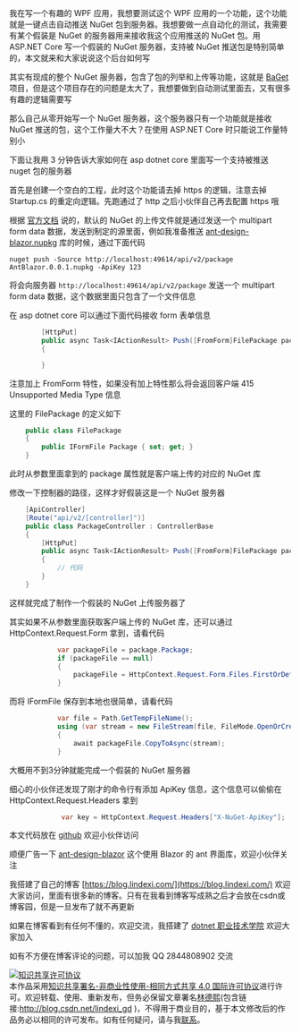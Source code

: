 
我在写一个有趣的 WPF 应用，我想要测试这个 WPF 应用的一个功能，这个功能就是一键点击自动推送 NuGet 包到服务器。我想要做一点自动化的测试，我需要有某个假装是 NuGet 的服务器用来接收我这个应用推送的 NuGet 包。用 ASP.NET Core 写一个假装的 NuGet 服务器，支持被 NuGet 推送包是特别简单的，本文就来和大家说说这个后台如何写

<!--more-->


<!-- CreateTime:4/5/2020 3:39:34 PM -->

<!-- 发布 -->

其实有现成的整个 NuGet 服务器，包含了包的列举和上传等功能，这就是 [BaGet](https://github.com/loic-sharma/BaGet ) 项目，但是这个项目存在的问题是太大了，我想要做到自动测试里面去，又有很多有趣的逻辑需要写

那么自己从零开始写一个 NuGet 服务器，这个服务器只有一个功能就是接收 NuGet 推送的包，这个工作量大不大？在使用 ASP.NET Core 时只能说工作量特别小

下面让我用 3 分钟告诉大家如何在 asp dotnet core 里面写一个支持被推送 nuget 包的服务器

首先是创建一个空白的工程，此时这个功能请去掉 https 的逻辑，注意去掉 Startup.cs 的重定向逻辑。先跑通过了 http 之后小伙伴自己再去配置 https 哦

根据 [官方文档](https://docs.microsoft.com/en-us/nuget/api/package-publish-resource ) 说的，默认的 NuGet 的上传文件就是通过发送一个 multipart form data 数据，发送到制定的源里面，例如我准备推送 [ant-design-blazor.nupkg](https://github.com/lindexi/ant-design-blazor ) 库的时候，通过下面代码

```
nuget push -Source http://localhost:49614/api/v2/package AntBlazor.0.0.1.nupkg -ApiKey 123
```

将会向服务器 `http://localhost:49614/api/v2/package` 发送一个 multipart form data 数据，这个数据里面只包含了一个文件信息

在 asp dotnet core 可以通过下面代码接收 form 表单信息

```csharp
        [HttpPut]
        public async Task<IActionResult> Push([FromForm]FilePackage package)
        {

        }
```

注意加上 FromForm 特性，如果没有加上特性那么将会返回客户端 415 Unsupported Media Type 信息

这里的 FilePackage 的定义如下

```csharp
    public class FilePackage
    {
        public IFormFile Package { set; get; }
    }
```

此时从参数里面拿到的 package 属性就是客户端上传的对应的 NuGet 库

修改一下控制器的路径，这样才好假装这是一个 NuGet 服务器

```csharp
    [ApiController]
    [Route("api/v2/[controller]")]
    public class PackageController : ControllerBase
    {
        [HttpPut]
        public async Task<IActionResult> Push([FromForm]FilePackage package)
        {
        	// 代码
        }
    }
```

这样就完成了制作一个假装的 NuGet 上传服务器了

其实如果不从参数里面获取客户端上传的 NuGet 库，还可以通过 HttpContext.Request.Form 拿到，请看代码

```csharp
            var packageFile = package.Package;
            if (packageFile == null)
            {
                packageFile = HttpContext.Request.Form.Files.FirstOrDefault();
            }
```

而将 IFormFile 保存到本地也很简单，请看代码

```csharp
            var file = Path.GetTempFileName();
            using (var stream = new FileStream(file, FileMode.OpenOrCreate))
            {
                await packageFile.CopyToAsync(stream);
            }
```

大概用不到3分钟就能完成一个假装的 NuGet 服务器

细心的小伙伴还发现了刚才的命令行有添加 ApiKey 信息，这个信息可以偷偷在 HttpContext.Request.Headers 拿到

```csharp
             var key = HttpContext.Request.Headers["X-NuGet-ApiKey"];
```

本文代码放在 [github](https://github.com/lindexi/lindexi_gd/tree/457ebad9ce3895bde7c76ae60bd8c4c4be6f93b4/AluwemjealayCheedeaweabewairhur) 欢迎小伙伴访问

顺便广告一下 [ant-design-blazor](https://github.com/ElderJames/ant-design-blazor ) 这个使用 Blazor 的 ant 界面库，欢迎小伙伴关注



我搭建了自己的博客 [https://blog.lindexi.com/](https://blog.lindexi.com/) 欢迎大家访问，里面有很多新的博客。只有在我看到博客写成熟之后才会放在csdn或博客园，但是一旦发布了就不再更新

如果在博客看到有任何不懂的，欢迎交流，我搭建了 [dotnet 职业技术学院](https://t.me/dotnet_campus) 欢迎大家加入

如有不方便在博客评论的问题，可以加我 QQ 2844808902 交流

<a rel="license" href="http://creativecommons.org/licenses/by-nc-sa/4.0/"><img alt="知识共享许可协议" style="border-width:0" src="https://licensebuttons.net/l/by-nc-sa/4.0/88x31.png" /></a><br />本作品采用<a rel="license" href="http://creativecommons.org/licenses/by-nc-sa/4.0/">知识共享署名-非商业性使用-相同方式共享 4.0 国际许可协议</a>进行许可。欢迎转载、使用、重新发布，但务必保留文章署名[林德熙](http://blog.csdn.net/lindexi_gd)(包含链接:http://blog.csdn.net/lindexi_gd )，不得用于商业目的，基于本文修改后的作品务必以相同的许可发布。如有任何疑问，请与我[联系](mailto:lindexi_gd@163.com)。